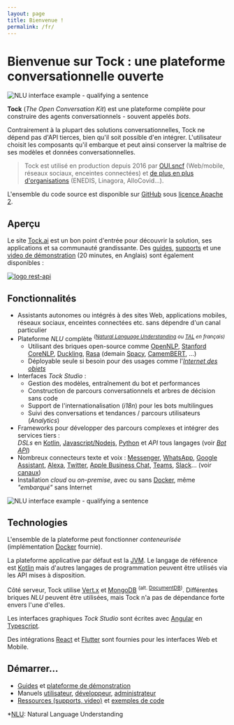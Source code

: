```yaml
---
layout: page
title: Bienvenue !
permalink: /fr/
---
```


# Bienvenue sur Tock : une plateforme conversationnelle ouverte

![NLU interface example - qualifying a sentence](img/favicon.png "NLU interface example - qualifying a sentence")


**Tock** (*The Open Conversation Kit*) est une plateforme complète pour construire des agents conversationnels - souvent appelés _bots_. 

Contrairement à la plupart des solutions conversationnelles, Tock ne dépend pas d'API tierces, bien qu'il soit possible d'en intégrer.
L'utilisateur choisit les composants qu'il embarque et peut ainsi conserver la maîtrise de ses modèles et données conversationnelles.

> Tock est utilisé en production depuis 2016 par [OUI.sncf](https://www.oui.sncf/services/assistant)
> (Web/mobile, réseaux sociaux, enceintes connectées) et [de plus en plus d'organisations](about/showcase.md) 
> (ENEDIS, Linagora, AlloCovid...).

L'ensemble du code source est disponible sur [GitHub](https://github.com/theopenconversationkit/tock) sous 
[licence Apache 2](https://github.com/theopenconversationkit/tock/blob/master/LICENSE). 

## Aperçu

Le site [Tock.ai](https://doc.tock.ai/) est un bon point d'entrée pour découvrir la solution, ses applications et sa communauté grandissante. 
Des [guides](guides/studio.md), [supports](about/ressources.md) et une [video de démonstration](https://www.youtube.com/watch?v=UsKkpYL7Hto) 
(20 minutes, en Anglais) sont également disponibles :

<a href="https://www.youtube.com/watch?v=UsKkpYL7Hto"
target="tock_osxp">

![logo rest-api](img/tockosxp2021.png "rest api")
</a>

## Fonctionnalités

* Assistants autonomes ou intégrés à des sites Web, applications mobiles, réseaux sociaux, enceintes connectées etc. 
sans dépendre d'un canal particulier
* Plateforme _NLU_ complète _<sup>([Natural Language Understanding](https://en.wikipedia.org/wiki/Natural-language_understanding) 
ou [TAL](https://fr.wikipedia.org/wiki/Traitement_automatique_du_langage_naturel) en français)</sup>_
    * Utilisant des briques open-source comme [OpenNLP](https://opennlp.apache.org/), [Stanford CoreNLP](https://stanfordnlp.github.io/CoreNLP/),
[Duckling](https://github.com/facebook/duckling), [Rasa](https://rasa.com/) 
(demain [Spacy](https://spacy.io/), [CamemBERT](https://camembert-model.fr/), ...)
    * Déployable seule si besoin pour des usages comme l'[_Internet des objets_](https://fr.wikipedia.org/wiki/Internet_des_objets)
* Interfaces _Tock Studio_ :
    * Gestion des modèles, entraînement du bot et performances
    * Construction de parcours conversationnels et arbres de décision sans code
    * Support de l'internationalisation (_i18n_) pour les bots multilingues
    * Suivi des conversations et tendances / parcours utilisateurs (_Analytics_)
* Frameworks pour développer des parcours complexes et intégrer des services tiers : <br/> _DSLs_ en 
[Kotlin](https://kotlinlang.org/), [Javascript/Nodejs](https://nodejs.org/), [Python](https://www.python.org/) 
et _API_ tous langages (voir [_Bot API_](dev/bot-api.md))
* Nombreux connecteurs texte et voix : [Messenger](https://www.messenger.com/), [WhatsApp](https://www.whatsapp.com/), 
[Google Assistant](https://assistant.google.com/), [Alexa](https://alexa.amazon.com/), [Twitter](https://twitter.com/), 
[Apple Business Chat](https://www.apple.com/fr/ios/business-chat/), [Teams](https://products.office.com/fr-fr/microsoft-teams/), 
[Slack](https://slack.com/)... (voir [canaux](user/guides/canaux.md))
* Installation _cloud_ ou _on-premise_, avec ou sans [Docker](https://www.docker.com/), 
même _"embarqué"_ sans Internet 

![NLU interface example - qualifying a sentence](img/tock-nlp-admin.png "NLU interface example - qualifying a sentence")

## Technologies

L'ensemble de la plateforme peut fonctionner _conteneurisée_ (implémentation [Docker](https://www.docker.com/) fournie). 

La plateforme applicative par défaut est la [JVM](https://fr.wikipedia.org/wiki/Machine_virtuelle_Java). 
Le langage de référence est [Kotlin](https://kotlinlang.org/) mais d'autres langages de programmation peuvent être utilisés via les API mises à disposition.

Côté serveur, Tock utilise [Vert.x](http://vertx.io/) et [MongoDB](https://www.mongodb.com ) <sup>(alt. [DocumentDB](https://aws.amazon.com/fr/documentdb/))</sup>. 
Différentes briques _NLU_ peuvent être utilisées, mais Tock n'a pas de dépendance forte envers l'une d'elles.

Les interfaces graphiques _Tock Studio_ sont écrites avec [Angular](https://angular.io/) en [Typescript](https://www.typescriptlang.org/).

Des intégrations [React](https://reactjs.org) et [Flutter](https://flutter.dev/) sont fournies pour les interfaces Web et Mobile.

## Démarrer...

* [Guides](guides/studio.md) et [plateforme de démonstration](https://demo.tock.ai/)
* Manuels [utilisateur](user/concepts.md), [développeur](dev/modes.md), [administrateur](admin/architecture.md)
* [Ressources (supports, video)](about/ressources.md) et [exemples de code](dev/examples-code.md)

[NLU]: https://en.wikipedia.org/wiki/Natural-language_understanding "Natural Language Understanding"
*[NLU]: Natural Language Understanding